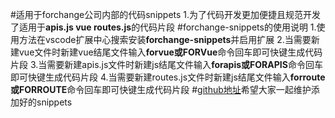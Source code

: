 #适用于forchange公司内部的代码snippets
1.为了代码开发更加便捷且规范开发了适用于**apis.js vue routes.js**的代码片段
#forchange-snippets的使用说明
1.使用方法在vscode扩展中心搜索安装**forchange-snippets**并启用扩展
2.当需要新建vue文件时新建vue结尾文件输入**forvue或FORVue**命令回车即可快键生成代码片段
3.当需要新建apis.js文件时新建js结尾文件输入**forapis或FORAPIS**命令回车即可快键生成代码片段
4.当需要新建routes.js文件时新建js结尾文件输入**forroute或FORROUTE**命令回车即可快键生成代码片段
#[github地址](https://github.com/IrvingBryant/forchange-snippets)希望大家一起维护添加好的snippets
